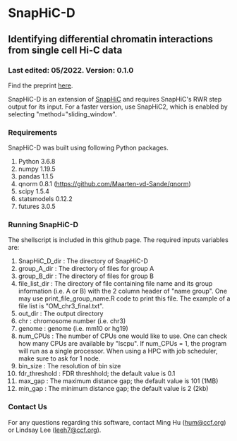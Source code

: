 # SnapHiC-D

## Identifying differential chromatin interactions from single cell Hi-C data

### Last edited: 05/2022. Version: 0.1.0

Find the preprint [here](https://www.biorxiv.org/content/10.1101/2022.08.05.502991v1).

SnapHiC-D is an extension of [SnapHiC](https://github.com/HuMingLab/SnapHiC) and requires SnapHiC's RWR step output for its input. For a faster version, use SnapHiC2, which is enabled by selecting "method="sliding_window".

### Requirements
SnapHiC-D was built using following Python packages.

1. Python 3.6.8
2. numpy 1.19.5
3. pandas 1.1.5
4. qnorm 0.8.1 (https://github.com/Maarten-vd-Sande/qnorm)
5. scipy 1.5.4
6. statsmodels 0.12.2
7. futures 3.0.5

### Running SnapHiC-D

The shellscript is included in this github page. The required inputs variables are:

1. SnapHiC_D_dir : The directory of SnapHiC-D
2. group_A_dir : The directory of files for group A 
3. group_B_dir : The directory of files for group B
4. file_list_dir : The directory of file containing file name and its group information (i.e. A or B) with the 2 column header of "name group". One may use print_file_group_name.R code to print this file. The example of a file list is "OM_chr3_final.txt".
5. out_dir : The output directory
6. chr : chromosome number (i.e. chr3)
7. genome : genome (i.e. mm10 or hg19)
8. num_CPUs : The number of CPUs one would like to use. One can check how many CPUs are available by "lscpu". If num_CPUs = 1, the program will run as a  single processor. When using a HPC with job scheduler, make sure to ask for 1 node. 
9. bin_size : The resolution of bin size
10. fdr_threshold : FDR threshhold; the default value is 0.1
11. max_gap : The maximum distance gap; the default value is 101 (1MB)
12. min_gap : The minimum distance gap; the default value is 2 (2kb)

### Contact Us
For any questions regarding this software, contact Ming Hu (hum@ccf.org) or Lindsay Lee (leeh7@ccf.org).
